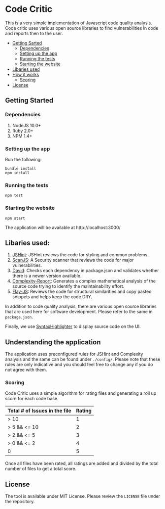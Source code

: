 # Code Critic

This is a very simple implementation of Javascript code quality analysis. Code critic uses various open source libraries to find vulnerabilities in code and reports then to the user.

* [Getting Sarted](#getting-started)
    * [Dependencies](#dependencies)
    *  [Setting up the app](#setting-up-the-app)
    *  [Running the tests](#running-the-tests)
    *  [Starting the website](#starting-the-website)
* [Libaries used](#libaries-used)
* [How it works](#understanding-the-application)
    *  [Scoring](#scoring)
* [License](#license)

## Getting Started
### Dependencies

1. NodeJS 10.0+
2. Ruby 2.0+
3. NPM 1.4+

### Setting up the app
Run the following:

```
bundle install
npm install
```

### Running the tests

```
npm test
```

### Starting the website

```
npm start
```

The application will be available at http://localhost:3000/


## Libaries used:

1. [JSHint](http://jshint.com): JSHint reviews the code for styling and common problems.
2. [ScanJS](https://github.com/mozilla/scanjs): A Security scanner that reviews the code for major vulnerabilities.
3. [David](https://github.com/alanshaw/david): Checks each dependency in package.json and validates whether there is a newer version available.
4. [Complexity-Report](https://www.npmjs.com/package/complexity-report): Generates a complex mathematical analysis of the source code trying to identify the maintainability effort.
5. [Flay-JS](https://github.com/UncleGene/flay-js): Reviews the code for structural similarities and copy pasted snippets and helps keep the code DRY.

In addition to code quality analysis, there are various open source libraries that are used here for software development. Please refer to the same in `package.json`.

Finally, we use [SyntaxHighlighter](http://alexgorbatchev.com/SyntaxHighlighter/) to display source code on the UI.

## Understanding the application

The application uses preconfigured rules for JSHint and Complexity analysis and the same can be found under `./config/`. Please note that these rules are only indicative and you should feel free to change any if you do not agree with them.

### Scoring
Code Critic uses a simple algorithm for rating files and generating a roll up score for each code base.

Total # of Issues in the file | Rating 
-------------------------------| ------------
 > 10 | 1 
 > 5 && <= 10 | 2 
 > 2 && <= 5 | 3 
 > 0 && <= 2 | 4 
 0 | 5 

Once all files have been rated, all ratings are added and divided by the total number of files to get a total score.

## License
The tool is available under MIT License. Please review the `LICENSE` file under the repository.
